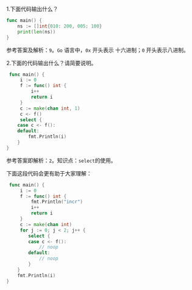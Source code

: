 1.下面代码输出什么？

```go
func main() {
    ns := []int{010: 200, 005: 100}
    print(len(ns))
}
```

参考答案及解析：`9`。`Go` 语言中，`0x` 开头表示 十六进制；`0` 开头表示八进制。

2.下面的代码输出什么？请简要说明。

```go
 func main() {
     i := 0
     f := func() int {
         i++
         return i
     }
     c := make(chan int, 1)
     c <- f()
     select {
    case c <- f():
    default:
        fmt.Println(i)
    }
}
```

参考答案即解析：`2`。知识点：`select`的使用。

下面这段代码会更有助于大家理解：

```go
 func main() {
     i := 0
     f := func() int {
         fmt.Println("incr")
         i++
         return i
     }
     c := make(chan int)
     for j := 0; j < 2; j++ {
        select {
        case c <- f():
            // noop
        default:
            // noop
        }
    }
    fmt.Println(i)
}
```

